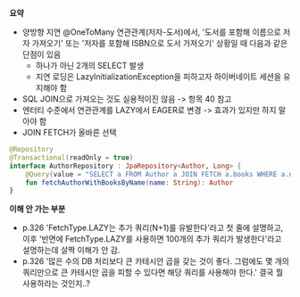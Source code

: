 **요약**
- 양방향 지연 @OneToMany 연관관계(저자-도서)에서, '도서를 포함해 이름으로 저자 가져오기' 또는 '저자를 포함해 ISBN으로 도서 가져오기' 상황일 때 다음과 같은 단점이 있음
  - 하나가 아닌 2개의 SELECT 발생
  - 지연 로딩은 LazyInitializationException을 피하고자 하이버네이트 세션을 유지해야 함
- SQL JOIN으로 가져오는 것도 실용적이진 않음 -> 항목 40 참고
- 엔터티 수준에서 연관관계를 LAZY에서 EAGER로 변경 -> 효과가 있지만 하지 말아야 함
- JOIN FETCH가 올바른 선택
```kotlin
@Repository
@Transactional(readOnly = true)
interface AuthorRepository : JpaRepository<Author, Long> {
    @Query(value = "SELECT a FROM Author a JOIN FETCH a.books WHERE a.name = ?1")
    fun fetchAuthorWithBooksByName(name: String): Author
}
```

**이해 안 가는 부분**
- p.326 'FetchType.LAZY는 추가 쿼리(N+1)를 유발한다'라고 첫 줄에 설명하고, 이후 '반면에 FetchType.LAZY를 사용하면 100개의 추가 쿼리가 발생한다'라고 설명하는데 살짝 이해가 안 감.
- p.326 '많은 수의 DB 처리보다 큰 카테시안 곱을 갖는 것이 좋다. 그럼에도 몇 개의 쿼리만으로 큰 카테시안 곱을 피할 수 있다면 해당 쿼리를 사용해야 한다.' 결국 뭘 사용하라는 것인지..?
